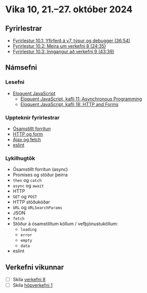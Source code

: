 # Vika 10, 21.–27. október 2024

## Fyrirlestrar

- [Fyrirlestur 10.1: Yfirferð á v7, týpur og debugger (36:54)](https://www.youtube.com/watch?v=yj-NE1uc2w8)
- [Fyrirlestur 10.2: Meira um verkefni 8 (24:35)](https://www.youtube.com/watch?v=LBEvRBbXnmM)
- [Fyrirlestur 10.3: Inngangur að verkefni 9 (43:39)](https://youtu.be/TjY6TTenRq8)

## Námsefni

### Lesefni

- [Eloquent JavaScript](https://eloquentjavascript.net/)
  - [Eloquent JavaScript, kafli 11: Asynchronous Programming](https://eloquentjavascript.net/11_async.html)
  - [Eloquent JavaScript, kafli 18: HTTP and Forms](https://eloquentjavascript.net/18_http.html)

### Uppteknir fyrirlestrar

- [Ósamstillt forritun](../namsefni/31.async/)
- [HTTP og form](../namsefni/32.http-form/)
- [Ajax og fetch](../namsefni/33.ajax/)
- [eslint](../namsefni/34.eslint/)

### Lykilhugtök

- Ósamstillt forritun (async)
- Promises og stöður þeirra
- `then` og `catch`
- `async` og `await`
- HTTP
- `GET` og `POST`
- HTTP stöðukóðar
- `URL` og `URLSearchParams`
- JSON
- `fetch`
- Stöður á ósamstilltum köllum / vefþjónustuköllum:
  - `loading`
  - `error`
  - `empty`
  - `data`
- eslint

## Verkefni vikunnar

- [ ] Skila [verkefni 8](https://github.com/vefforritun/vef1-2024-v8)
- [ ] Skila [hópverkefni 1](https://github.com/vefforritun/vef1-2024-h1)
